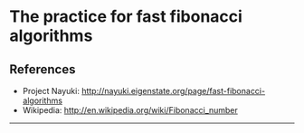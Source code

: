 # The practice for fast fibonacci algorithms

## References
  * Project Nayuki: http://nayuki.eigenstate.org/page/fast-fibonacci-algorithms
  * Wikipedia: http://en.wikipedia.org/wiki/Fibonacci_number

------
